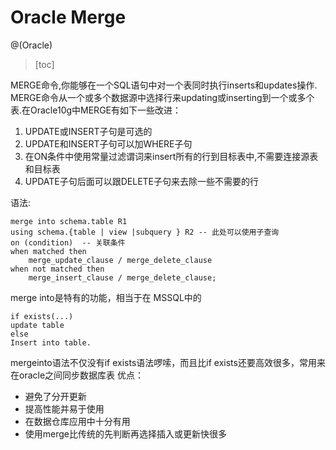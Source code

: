 # Oracle Merge

@(Oracle)

> [toc]

MERGE命令,你能够在一个SQL语句中对一个表同时执行inserts和updates操作. MERGE命令从一个或多个数据源中选择行来updating或inserting到一个或多个表.在Oracle10g中MERGE有如下一些改进：

1. UPDATE或INSERT子句是可选的
2. UPDATE和INSERT子句可以加WHERE子句
3. 在ON条件中使用常量过滤谓词来insert所有的行到目标表中,不需要连接源表和目标表
4. UPDATE子句后面可以跟DELETE子句来去除一些不需要的行

语法:
```
merge into schema.table R1
using schema.{table | view |subquery } R2 -- 此处可以使用子查询
on (condition)  -- 关联条件
when matched then
    merge_update_clause / merge_delete_clause
when not matched then
    merge_insert_clause / merge_delete_clause;
```
merge into是特有的功能，相当于在 MSSQL中的

```
if exists(...)
update table
else
Insert into table.
```

mergeinto语法不仅没有if exists语法啰嗦，而且比if exists还要高效很多，常用来在oracle之间同步数据库表
优点：

* 避免了分开更新
* 提高性能并易于使用
* 在数据仓库应用中十分有用
* 使用merge比传统的先判断再选择插入或更新快很多

